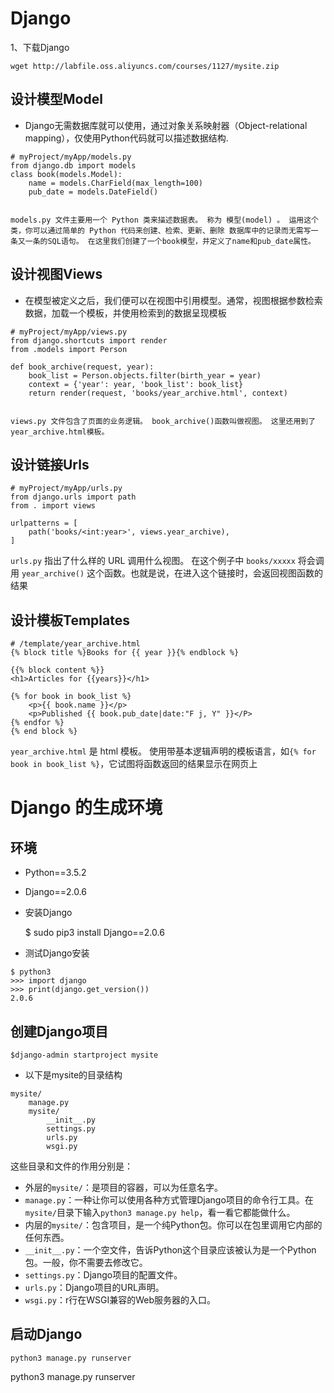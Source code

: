 # Django



1、下载Django

```
wget http://labfile.oss.aliyuncs.com/courses/1127/mysite.zip
```



## 设计模型Model

- Django无需数据库就可以使用，通过对象关系映射器（Object-relational mapping），仅使用Python代码就可以描述数据结构.

```
# myProject/myApp/models.py
from django.db import models
class book(models.Model):
    name = models.CharField(max_length=100)
    pub_date = models.DateField()
    
    
models.py 文件主要用一个 Python 类来描述数据表。 称为 模型(model) 。 运用这个类，你可以通过简单的 Python 代码来创建、检索、更新、删除 数据库中的记录而无需写一条又一条的SQL语句。 在这里我们创建了一个book模型，并定义了name和pub_date属性。
```



## 设计视图Views



- 在模型被定义之后，我们便可以在视图中引用模型。通常，视图根据参数检索数据，加载一个模板，并使用检索到的数据呈现模板

```
# myProject/myApp/views.py
from django.shortcuts import render
from .models import Person

def book_archive(request, year):
    book_list = Person.objects.filter(birth_year = year)
    context = {'year': year, 'book_list': book_list}
    return render(request, 'books/year_archive.html', context)
    
    
views.py 文件包含了页面的业务逻辑。 book_archive()函数叫做视图。 这里还用到了year_archive.html模板。
```



## 设计链接Urls

```
# myProject/myApp/urls.py
from django.urls import path
from . import views

urlpatterns = [
    path('books/<int:year>', views.year_archive),
]
```

`urls.py` 指出了什么样的 URL 调用什么视图。 在这个例子中 `books/xxxxx` 将会调用 `year_archive()` 这个函数。也就是说，在进入这个链接时，会返回视图函数的结果



## 设计模板Templates

```
# /template/year_archive.html
{% block title %}Books for {{ year }}{% endblock %}

{{% block content %}}
<h1>Articles for {{years}}</h1>

{% for book in book_list %}
    <p>{{ book.name }}</p>
    <p>Published {{ book.pub_date|date:"F j, Y" }}</P>
{% endfor %}
{% end block %}

```

`year_archive.html` 是 html 模板。 使用带基本逻辑声明的模板语言，如`{% for book in book_list %}`，它试图将函数返回的结果显示在网页上





# Django 的生成环境

## 环境

- Python==3.5.2
- Django==2.0.6

- 安装Django

  $ sudo pip3 install Django==2.0.6

- 测试Django安装​    

```
$ python3
>>> import django
>>> print(django.get_version())
2.0.6

```



## 创建Django项目

```
$django-admin startproject mysite
```



- 以下是mysite的目录结构

```
mysite/
    manage.py
    mysite/
        __init__.py
        settings.py
        urls.py
        wsgi.py
```

这些目录和文件的作用分别是：

- 外层的`mysite/`：是项目的容器，可以为任意名字。
- `manage.py`：一种让你可以使用各种方式管理Django项目的命令行工具。在`mysite/`目录下输入`python3 manage.py help`，看一看它都能做什么。
- 内层的`mysite/`：包含项目，是一个纯Python包。你可以在包里调用它内部的任何东西。
- `__init__.py`：一个空文件，告诉Python这个目录应该被认为是一个Python包。一般，你不需要去修改它。
- `settings.py`：Django项目的配置文件。
- `urls.py`：Django项目的URL声明。
- `wsgi.py`：r行在WSGI兼容的Web服务器的入口。



## 启动Django

```
python3 manage.py runserver

```

python3 manage.py runserver